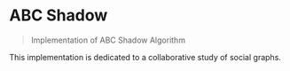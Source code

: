 # ABC Shadow
> Implementation of ABC Shadow Algorithm

This implementation is dedicated to a collaborative study of social graphs.
